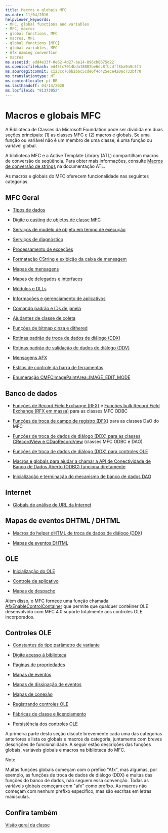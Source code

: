 ```yaml
---
title: Macros e globais MFC
ms.date: 11/04/2016
helpviewer_keywords:
- MFC, global functions and variables
- MFC, macros
- global functions, MFC
- macros, MFC
- global functions [MFC]
- global variables, MFC
- Afx naming convention
- macros
ms.assetid: add4e33f-0e62-4d27-be14-896cb8675d22
ms.openlocfilehash: ed45fc7014bda18887be6dc8fbcdff8ba9a9c5f1
ms.sourcegitcommit: c123cc76bb2b6c5cde6f4c425ece420ac733bf70
ms.translationtype: MT
ms.contentlocale: pt-BR
ms.lasthandoff: 04/14/2020
ms.locfileid: "81373052"
---
```

# <a name="mfc-macros-and-globals"></a>Macros e globais MFC

A Biblioteca de Classes da Microsoft Foundation pode ser dividida em duas seções principais: (1) as classes MFC e (2) macros e globals. Se uma função ou variável não é um membro de uma classe, é uma função ou variável global.

A biblioteca MFC e a Active Template Library (ATL) compartilham macros de conversão de seqüência. Para obter mais informações, consulte [Macros de conversão de strings](../../atl/reference/string-conversion-macros.md) na documentação ATL.

As macros e globais do MFC oferecem funcionalidade nas seguintes categorias.

## <a name="general-mfc"></a>MFC Geral

- [Tipos de dados](data-types-mfc.md)

- [Digite o casting de objetos de classe MFC](type-casting-of-mfc-class-objects.md)

- [Serviços de modelo de objeto em tempo de execução](run-time-object-model-services.md)

- [Serviços de diagnóstico](diagnostic-services.md)

- [Processamento de exceções](exception-processing.md)

- [Formatação CString e exibição da caixa de mensagem](cstring-formatting-and-message-box-display.md)

- [Mapas de mensagens](message-map-macros-mfc.md)

- [Mapas de delegados e interfaces](delegate-and-interface-maps.md)

- [Módulos e DLLs](extension-dll-macros.md)

- [Informações e gerenciamento de aplicativos](application-information-and-management.md)

- [Comando padrão e IDs de janela](standard-command-and-window-ids.md)

- [Ajudantes de classe de coleta](collection-class-helpers.md)

- [Funções de bitmap cinza e dithered](gray-and-dithered-bitmap-functions.md)

- [Rotinas padrão de troca de dados de diálogo (DDX)](standard-dialog-data-exchange-routines.md)

- [Rotinas padrão de validação de dados de diálogo (DDV)](standard-dialog-data-validation-routines.md)

- [Mensagens AFX](afx-messages.md)

- [Estilos de controle da barra de ferramentas](toolbar-control-styles.md)

- [Enumeração CMFCImagePaintArea::IMAGE_EDIT_MODE](cmfcimagepaintarea-image-edit-mode-enumeration.md)

## <a name="database"></a>Banco de dados

- [Funções de Record Field Exchange (RFX)](record-field-exchange-functions.md) e [Funções bulk Record Field Exchange (RFX em massa)](record-field-exchange-functions.md) para as classes MFC ODBC

- [Funções de troca de campo de registro (DFX)](record-field-exchange-functions.md) para as classes DaO do MFC

- [Funções de troca de dados de diálogo (DDX) para as classes CRecordView e CDaoRecordView](dialog-data-exchange-functions-for-crecordview-and-cdaorecordview.md) (classes MFC ODBC e DAO)

- [Funções de troca de dados de diálogo (DDX) para controles OLE](dialog-data-exchange-functions-for-ole-controls.md)

- [Macros e globals para ajudar a chamar a API de Conectividade de Banco de Dados Aberto (ODBC) funciona diretamente](database-macros-and-globals.md)

- [Inicialização e terminação do mecanismo de banco de dados DAO](dao-database-engine-initialization-and-termination.md)

## <a name="internet"></a>Internet

- [Globals de análise de URL da Internet](internet-url-parsing-globals.md)

## <a name="dhtml--dhtml-event-maps"></a>Mapas de eventos DHTML / DHTML

- [Macros do helper dHTML de troca de dados de diálogo (DDX)](ddx-dhtml-helper-macros.md)

- [Mapas de eventos DHTML](dhtml-event-maps.md)

## <a name="ole"></a>OLE

- [Inicialização do OLE](ole-initialization.md)

- [Controle de aplicativo](application-control.md)

- [Mapas de despacho](dispatch-maps.md)

Além disso, o MFC fornece uma função chamada [AfxEnableControlContainer](ole-initialization.md#afxenablecontrolcontainer) que permite que qualquer contêiner OLE desenvolvido com MFC 4.0 suporte totalmente aos controles OLE incorporados.

## <a name="ole-controls"></a>Controles OLE

- [Constantes do tipo parâmetro de variante](variant-parameter-type-constants.md)

- [Digite acesso à biblioteca](type-library-access.md)

- [Páginas de propriedades](property-pages-mfc.md)

- [Mapas de eventos](event-maps.md)

- [Mapas de dissipação de eventos](event-sink-maps.md)

- [Mapas de conexão](connection-maps.md)

- [Registrando controles OLE](registering-ole-controls.md)

- [Fábricas de classe e licenciamento](class-factories-and-licensing.md)

- [Persistência dos controles OLE](persistence-of-ole-controls.md)

A primeira parte desta seção discute brevemente cada uma das categorias anteriores e lista os globais e macros da categoria, juntamente com breves descrições de funcionalidade. A seguir estão descrições das funções globais, variáveis globais e macros na biblioteca do MFC.

> [!NOTE]
> Muitas funções globais começam com o prefixo "Afx", mas algumas, por exemplo, as funções de troca de dados de diálogo (DDX) e muitas das funções do banco de dados, não seguem essa convenção. Todas as variáveis globais começam com "afx" como prefixo. As macros não começam com nenhum prefixo específico, mas são escritas em letras maiúsculas.

## <a name="see-also"></a>Confira também

[Visão geral da classe](../../mfc/class-library-overview.md)
